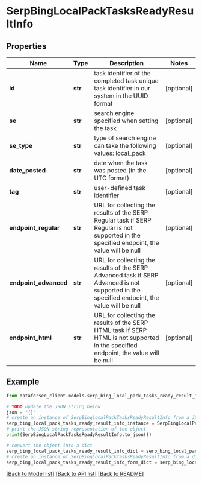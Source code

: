 # SerpBingLocalPackTasksReadyResultInfo


## Properties

Name | Type | Description | Notes
------------ | ------------- | ------------- | -------------
**id** | **str** | task identifier of the completed task unique task identifier in our system in the UUID format | [optional] 
**se** | **str** | search engine specified when setting the task | [optional] 
**se_type** | **str** | type of search engine can take the following values: local_pack | [optional] 
**date_posted** | **str** | date when the task was posted (in the UTC format) | [optional] 
**tag** | **str** | user-defined task identifier | [optional] 
**endpoint_regular** | **str** | URL for collecting the results of the SERP Regular task if SERP Regular is not supported in the specified endpoint, the value will be null | [optional] 
**endpoint_advanced** | **str** | URL for collecting the results of the SERP Advanced task if SERP Advanced is not supported in the specified endpoint, the value will be null | [optional] 
**endpoint_html** | **str** | URL for collecting the results of the SERP HTML task if SERP HTML is not supported in the specified endpoint, the value will be null | [optional] 

## Example

```python
from dataforseo_client.models.serp_bing_local_pack_tasks_ready_result_info import SerpBingLocalPackTasksReadyResultInfo

# TODO update the JSON string below
json = "{}"
# create an instance of SerpBingLocalPackTasksReadyResultInfo from a JSON string
serp_bing_local_pack_tasks_ready_result_info_instance = SerpBingLocalPackTasksReadyResultInfo.from_json(json)
# print the JSON string representation of the object
print(SerpBingLocalPackTasksReadyResultInfo.to_json())

# convert the object into a dict
serp_bing_local_pack_tasks_ready_result_info_dict = serp_bing_local_pack_tasks_ready_result_info_instance.to_dict()
# create an instance of SerpBingLocalPackTasksReadyResultInfo from a dict
serp_bing_local_pack_tasks_ready_result_info_form_dict = serp_bing_local_pack_tasks_ready_result_info.from_dict(serp_bing_local_pack_tasks_ready_result_info_dict)
```
[[Back to Model list]](../README.md#documentation-for-models) [[Back to API list]](../README.md#documentation-for-api-endpoints) [[Back to README]](../README.md)


